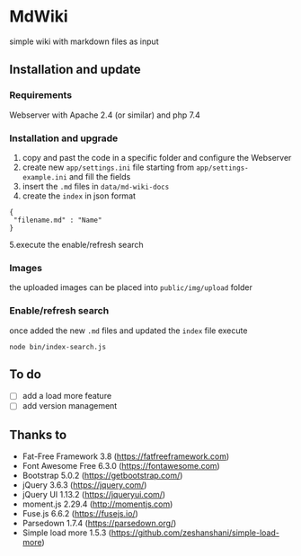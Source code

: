 # MdWiki
simple wiki with markdown files as input

## Installation and update

### Requirements
Webserver with Apache 2.4 (or similar) and php 7.4

### Installation and upgrade
1. copy and past the code in a specific folder and configure the Webserver
2. create new `app/settings.ini` file starting from `app/settings-example.ini` and fill the fields
3. insert the `.md` files in `data/md-wiki-docs`
4. create the `index` in json format
```
{
 "filename.md" : "Name"
}
```
5.execute the enable/refresh search

### Images
the uploaded images can be placed into `public/img/upload` folder

### Enable/refresh search
once added the new `.md` files and updated the `index` file execute
```
node bin/index-search.js
```

## To do
- [ ] add a load more feature
- [ ] add version management

## Thanks to
- Fat-Free Framework 3.8 (https://fatfreeframework.com)
- Font Awesome Free 6.3.0 (https://fontawesome.com)
- Bootstrap 5.0.2 (https://getbootstrap.com/)
- jQuery 3.6.3 (https://jquery.com/)
- jQuery UI 1.13.2 (https://jqueryui.com/)
- moment.js 2.29.4 (http://momentjs.com)
- Fuse.js 6.6.2 (https://fusejs.io/)
- Parsedown 1.7.4 (https://parsedown.org/)
- Simple load more 1.5.3 (https://github.com/zeshanshani/simple-load-more)